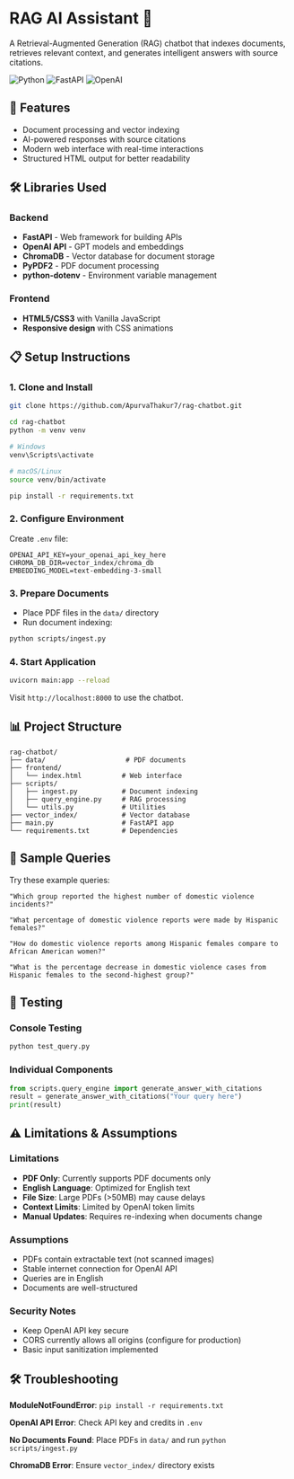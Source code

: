 # RAG AI Assistant 🤖

A Retrieval-Augmented Generation (RAG) chatbot that indexes documents, retrieves relevant context, and generates intelligent answers with source citations.

![Python](https://img.shields.io/badge/python-3.8+-blue.svg)
![FastAPI](https://img.shields.io/badge/FastAPI-005571?logo=fastapi)
![OpenAI](https://img.shields.io/badge/OpenAI-412991?logo=openai&logoColor=white)

## 🚀 Features

- Document processing and vector indexing
- AI-powered responses with source citations
- Modern web interface with real-time interactions
- Structured HTML output for better readability

## 🛠️ Libraries Used

### Backend
- **FastAPI** - Web framework for building APIs
- **OpenAI API** - GPT models and embeddings
- **ChromaDB** - Vector database for document storage
- **PyPDF2** - PDF document processing
- **python-dotenv** - Environment variable management

### Frontend
- **HTML5/CSS3** with Vanilla JavaScript
- **Responsive design** with CSS animations

## 📋 Setup Instructions

### 1. Clone and Install
```bash
git clone https://github.com/ApurvaThakur7/rag-chatbot.git

cd rag-chatbot
python -m venv venv

# Windows
venv\Scripts\activate

# macOS/Linux
source venv/bin/activate

pip install -r requirements.txt
```

### 2. Configure Environment
Create `.env` file:
```env
OPENAI_API_KEY=your_openai_api_key_here
CHROMA_DB_DIR=vector_index/chroma_db
EMBEDDING_MODEL=text-embedding-3-small
```

### 3. Prepare Documents
- Place PDF files in the `data/` directory
- Run document indexing:
```bash
python scripts/ingest.py
```

### 4. Start Application
```bash
uvicorn main:app --reload
```

Visit `http://localhost:8000` to use the chatbot.

## 📊 Project Structure

```
rag-chatbot/
├── data/                    # PDF documents
├── frontend/
│   └── index.html          # Web interface
├── scripts/
│   ├── ingest.py           # Document indexing
│   ├── query_engine.py     # RAG processing
│   └── utils.py            # Utilities
├── vector_index/           # Vector database
├── main.py                 # FastAPI app
└── requirements.txt        # Dependencies
```

## 🧪 Sample Queries

Try these example queries:

```
"Which group reported the highest number of domestic violence incidents?"

"What percentage of domestic violence reports were made by Hispanic females?"

"How do domestic violence reports among Hispanic females compare to African American women?"

"What is the percentage decrease in domestic violence cases from Hispanic females to the second-highest group?"
```

## 🔬 Testing

### Console Testing
```bash
python test_query.py
```

### Individual Components
```python
from scripts.query_engine import generate_answer_with_citations
result = generate_answer_with_citations("Your query here")
print(result)
```

## ⚠️ Limitations & Assumptions

### Limitations
- **PDF Only**: Currently supports PDF documents only
- **English Language**: Optimized for English text
- **File Size**: Large PDFs (>50MB) may cause delays
- **Context Limits**: Limited by OpenAI token limits
- **Manual Updates**: Requires re-indexing when documents change

### Assumptions
- PDFs contain extractable text (not scanned images)
- Stable internet connection for OpenAI API
- Queries are in English
- Documents are well-structured

### Security Notes
- Keep OpenAI API key secure
- CORS currently allows all origins (configure for production)
- Basic input sanitization implemented

## 🛠️ Troubleshooting

**ModuleNotFoundError**: `pip install -r requirements.txt`

**OpenAI API Error**: Check API key and credits in `.env`

**No Documents Found**: Place PDFs in `data/` and run `python scripts/ingest.py`

**ChromaDB Error**: Ensure `vector_index/` directory exists

